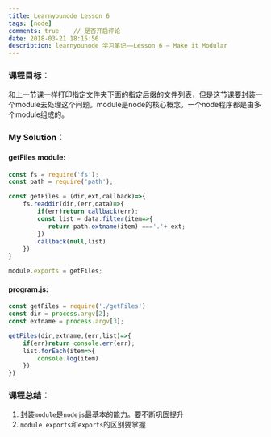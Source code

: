 ```yaml
---
title: Learnyounode Lesson 6
tags: [node]
comments: true    // 是否开启评论
date: 2018-03-21 18:15:56
description: learnyounode 学习笔记——Lesson 6 – Make it Modular
---
```



### 课程目标：
和上一节课一样打印指定文件夹下面的指定后缀的文件列表，但是这节课要封装一个module去处理这个问题。module是node的核心概念。一个node程序都是由多个module组成的。

### My Solution：

#### getFiles module:
```javascript
const fs = require('fs');
const path = require('path');

const getFiles = (dir,ext,callback)=>{
    fs.readdir(dir,(err,data)=>{
        if(err)return callback(err);
        const list = data.filter(item=>{
           return path.extname(item) ==='.'+ ext;
        })
        callback(null,list)
    })
}

module.exports = getFiles;
```

#### program.js:
```javascript
const getFiles = require('./getFiles')
const dir = process.argv[2];
const extname = process.argv[3];

getFiles(dir,extname,(err,list)=>{
    if(err)return console.err(err);
    list.forEach(item=>{
        console.log(item)
    })
})
```

### 课程总结：
1. 封装`module`是`nodejs`最基本的能力。要不断巩固提升
2. `module.exports`和`exports`的区别要掌握